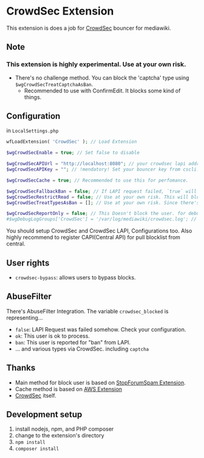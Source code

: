 # CrowdSec Extension
This extension is does a job for [CrowdSec](https://crowdsec.net) bouncer for mediawiki.

## Note
### **This extension is highly experimental. Use at your own risk.**
 * There's no challenge method. You can block the 'captcha' type using `$wgCrowdSecTreatCaptchaAsBan`.
    - Recommended to use with ConfirmEdit. It blocks some kind of things.

## Configuration 
in `LocalSettings.php`
```php
wfLoadExtension( 'CrowdSec' ); // Load Extension

$wgCrowdSecEnable = true; // Set false to disable

$wgCrowdSecAPIUrl = "http://localhost:8080"; // your crowdsec lapi address
$wgCrowdSecAPIKey = ""; // !mendatory! Set your bouncer key from cscli. eg. `cscli bouncers add mediawiki-bouncer`

$wgCrowdSecCache = true; // Recommended to use this for perfomance.

$wgCrowdSecFallbackBan = false; // If LAPI request failed, `true` will block all user. Not recommended to set `true`.
$wgCrowdSecRestrictRead = false; // Use at your own risk. This will block the site at all who listed on CrowdSec
$wgCrowdSecTreatTypesAsBan = []; // Use at your own risk. Since there's no challenge integrated, `captcha` will be passed too(Use ConfirmEdit instead). If you want to block `captcha` type user, then add `"captcha"` to this array.

$wgCrowdSecReportOnly = false; // This Doesn't block the user. for debug purpose.
#$wgDebugLogGroups['CrowdSec'] = '/var/log/mediawiki/crowdsec.log'; // for debug purpose.
```

You should setup CrowdSec and CrowdSec LAPI, Configurations too.
Also highly recommend to register CAPI(Central API) for pull blocklist from central.

## User rights
* `crowdsec-bypass`: allows users to bypass blocks.

## AbuseFilter
There's AbuseFilter Integration. The variable `crowdsec_blocked` is representing...
* `false`: LAPI Request was failed somehow. Check your configuration.
* `ok`: This user is ok to process.
* `ban`: This user is reported for "ban" from LAPI.
* ... and various types via CrowdSec. including `captcha`

## Thanks
* Main method for block user is based on [StopForumSpam Extension](https://mediawiki.org/wiki/Extension:StopForumSpam).
* Cache method is based on [AWS Extension](https://github.com/edwardspec/mediawiki-aws-s3)
* [CrowdSec](https://crowdsec.net) itself.

## Development setup
1. install nodejs, npm, and PHP composer
2. change to the extension's directory
3. `npm install`
4. `composer install`
